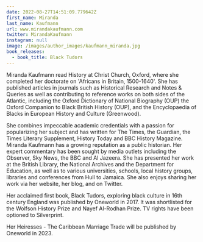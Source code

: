 ```yaml
---
date: 2022-08-27T14:51:09.779642Z
first_name: Miranda
last_name: Kaufmann
url: www.mirandakaufmann.com
twitter: MirandaKaufmann
instagram: null
image: /images/author_images/kaufmann_miranda.jpg
book_releases:
  - book_title: Black Tudors
---
```

Miranda Kaufmann read History at Christ Church, Oxford, where she completed her doctorate on 'Africans in Britain, 1500-1640'. She has published articles in journals such as Historical Research and Notes & Queries as well as contributing to reference works on both sides of the Atlantic, including the Oxford Dictionary of National Biography (OUP) the Oxford Companion to Black British History (OUP), and the Encyclopaedia of Blacks in European History and Culture (Greenwood).

She combines impeccable academic credentials with a passion for popularizing her subject and has written for The Times, the Guardian, the Times Literary Supplement, History Today and BBC History Magazine. Miranda Kaufmann has a growing reputation as a public historian. Her expert commentary has been sought by media outlets including the Observer, Sky News, the BBC and Al Jazeera. She has presented her work at the British Library, the National Archives and the Department for Education, as well as to various universities, schools, local history groups, libraries and conferences from Hull to Jamaica. She also enjoys sharing her work via her website,  her blog, and on Twitter. 

Her acclaimed first book, Black Tudors, exploring black culture in 16th century England was published by Oneworld in 2017. It was shortlisted for the Wolfson History Prize and Nayef Al-Rodhan Prize. TV rights have been optioned to Silverprint.

Her Heiresses - The Caribbean Marriage Trade will be published by Oneworld in 2023.